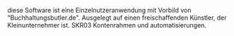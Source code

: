 diese Software ist eine Einzelnutzeranwendung mit Vorbild von "Buchhaltungsbutler.de". Ausgelegt auf einen freischaffenden Künstler, der Kleinunternehmer ist. SKR03 Kontenrahmen und automatisierungen.